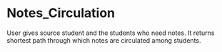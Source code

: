 # Notes_Circulation
User gives source student and the students  who need notes. It returns shortest path through which notes are circulated among students.
